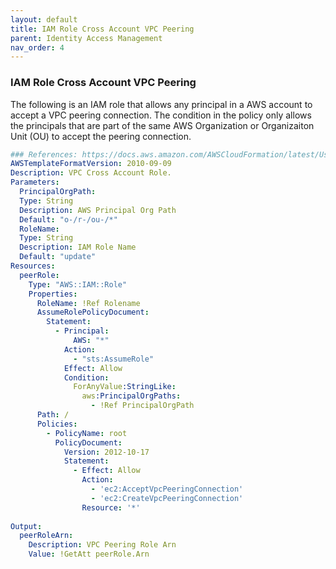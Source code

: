 ```yaml
---
layout: default
title: IAM Role Cross Account VPC Peering
parent: Identity Access Management
nav_order: 4
---
```


### IAM Role Cross Account VPC Peering


The following is an IAM role that allows any principal in a AWS account to accept a VPC peering connection. The condition in the policy only allows the principals that are part of the same AWS Organization or Organizaiton Unit (OU) to accept the peering connection.


```yaml
### References: https://docs.aws.amazon.com/AWSCloudFormation/latest/UserGuide/peer-with-vpc-in-another-account.html
AWSTemplateFormatVersion: 2010-09-09
Description: VPC Cross Account Role.
Parameters:
  PrincipalOrgPath:
  Type: String
  Description: AWS Principal Org Path
  Default: "o-/r-/ou-/*"
  RoleName:
  Type: String
  Description: IAM Role Name
  Default: "update"
Resources:  
  peerRole:
    Type: "AWS::IAM::Role"
    Properties:
      RoleName: !Ref Rolename
      AssumeRolePolicyDocument:
        Statement:
          - Principal:
              AWS: "*"
            Action:
              - "sts:AssumeRole"
            Effect: Allow
            Condition:
              ForAnyValue:StringLike:
                aws:PrincipalOrgPaths:
                  - !Ref PrincipalOrgPath
      Path: /
      Policies:
        - PolicyName: root
          PolicyDocument:
            Version: 2012-10-17
            Statement:
              - Effect: Allow
                Action: 
                  - 'ec2:AcceptVpcPeeringConnection'
                  - 'ec2:CreateVpcPeeringConnection'
                Resource: '*'
                
Output:
  peerRoleArn:
    Description: VPC Peering Role Arn
    Value: !GetAtt peerRole.Arn      
```

